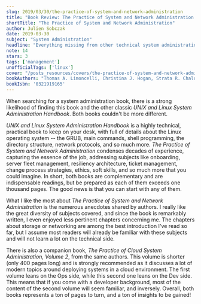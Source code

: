 ```yaml
---
slug: 2019/03/30/the-practice-of-system-and-network-administration
title: "Book Review: The Practice of System and Network Administration: Volume 1"
shortTitle: "The Practice of System and Network Administration"
author: Julien Sobczak
date: 2019-03-30
subject: "System Administration"
headline: "Everything missing from other technical system administration books"
note: 14
stars: 3
tags: ['management']
unofficialTags: ['linux']
cover: "/posts_resources/covers/the-practice-of-system-and-network-administration.jpg"
bookAuthors: "Thomas A. Limoncelli, Christina J. Hogan, Strata R. Chalup"
bookIsbn: '0321919165'
---
```



When searching for a system administration book, there is a strong likelihood of finding this book and the other classic _UNIX and Linux System Administration Handbook_. Both books couldn't be more different.

_UNIX and Linux System Administration Handbook_ is a highly technical, practical book to keep on your desk, with full of details about the Linux operating system -- the GRUB, main commands, shell programming, the directory structure, network protocols, and so much more. _The Practice of System and Network Administration_ condenses decades of experience, capturing the essence of the job, addressing subjects like onboarding, server fleet management, resiliency architecture, ticket management, change process strategies, ethics, soft skills, and so much more that you could imagine. In short, both books are complementary and are indispensable readings, but be prepared as each of them exceeds one thousand pages. The good news is that you can start with any of them.

What I like the most about _The Practice of System and Network Administration_ is the numerous anecdotes shared by authors. I really like the great diversity of subjects covered, and since the book is remarkably written, I even enjoyed less pertinent chapters concerning me. The chapters about storage or networking are among the best introduction I've read so far, but I assume most readers will already be familiar with these subjects and will not learn a lot on the technical side.

There is also a companion book, _The Practice of Cloud System Administration, Volume 2_, from the same authors. This volume is shorter (only 400 pages long) and is strongly recommended as it discusses a lot of modern topics around deploying systems in a cloud environment. The first volume leans on the Ops side, while this second one leans on the Dev side. This means that if you come with a developer background, most of the content of the second volume will seem familiar, and inversely. Overall, both books represents a ton of pages to turn, and a ton of insights to be gained!

